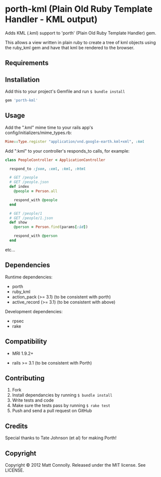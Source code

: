 # porth-kml (Plain Old Ruby Template Handler - KML output)

Adds KML (.kml) support to 'porth' (Plain Old Ruby Template Handler) gem.

This allows a view written in plain ruby to create a tree of kml objects using the ruby_kml gem
and have that kml be rendered to the browser.

## Requirements

## Installation

Add this to your project's Gemfile and run `$ bundle install`

``` ruby
gem 'porth-kml'
```

## Usage

Add the ".kml" mime time to your rails app's config/initializers/mime_types.rb:

``` ruby
Mime::Type.register "application/vnd.google-earth.kml+xml", :kml
```

Add ":kml" to your controller's responds_to calls, for example:

``` ruby
class PeopleController < ApplicationController

  respond_to :json, :xml, :kml, :html

  # GET /people
  # GET /people.json
  def index
    @people = Person.all

    respond_with @people
  end

  # GET /people/1
  # GET /people/1.json
  def show
    @person = Person.find(params[:id])

    respond_with @person
  end
```

etc...

## Dependencies

Runtime dependencies:

* porth
* ruby_kml
* action_pack (>= 3.1) (to be consistent with porth)
* active_record (>= 3.1) (to be consistent with above)

Development dependencies:

* rpsec
* rake

## Compatibility

* MRI 1.9.2+

* rails >= 3.1 (to be consistent with Porth)

## Contributing

1. Fork
2. Install dependancies by running `$ bundle install`
3. Write tests and code
4. Make sure the tests pass by running `$ rake test`
5. Push and send a pull request on GitHub

## Credits

Special thanks to Tate Johnson (et al) for making Porth!

## Copyright

Copyright © 2012 Matt Connolly. Released under the MIT license. See LICENSE.
